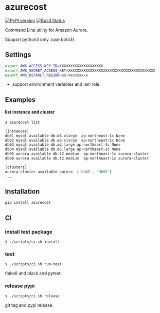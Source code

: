 # azurecost

[![PyPI version](https://badge.fury.io/py/azurecost.svg)](https://badge.fury.io/py/azurecost)
[![Build Status](https://secure.travis-ci.org/toyama0919/azurecost.png?branch=master)](http://travis-ci.org/toyama0919/azurecost)

Command Line utility for Amazon Aurora.

Support python3 only. (use boto3)

## Settings

```sh
export AWS_ACCESS_KEY_ID=XXXXXXXXXXXXXXXXXXXX
export AWS_SECRET_ACCESS_KEY=XXXXXXXXXXXXXXXXXXXXXXXXXXXXXXXXXXXXXXXX
export AWS_DEFAULT_REGION=xx-xxxxxxx-x
```

* support environment variables and iam role.

## Examples

#### list instance and cluster

```bash
$ azurecost list

[instances]
db01 mysql available db.m3.xlarge  ap-northeast-1c None
db02 mysql available db.m3.xlarge  ap-northeast-1c None
db03 mysql available db.m3.large ap-northeast-1c None
db04 mysql available db.m3.large ap-northeast-1c None
db05 aurora available db.t2.medium  ap-northeast-1c aurora-cluster
db06 aurora available db.t2.medium  ap-northeast-1c aurora-cluster

[clusters]
aurora-cluster available aurora  ['db05', 'db06']
...
```

## Installation

```sh
pip install azurecost
```

## CI

### install test package

```
$ ./scripts/ci.sh install
```

### test

```
$ ./scripts/ci.sh run-test
```

flake8 and black and pytest.

### release pypi

```
$ ./scripts/ci.sh release
```

git tag and pypi release.
